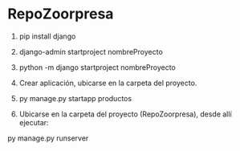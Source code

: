 # RepoZoorpresa
1. pip install django

2. django-admin startproject nombreProyecto 

3. python -m django startproject nombreProyecto 

4. Crear aplicación, ubicarse en la carpeta del proyecto.

5. py manage.py startapp productos 

6. Ubicarse en la carpeta del proyecto (RepoZoorpresa), desde allí ejecutar:

  py manage.py runserver
